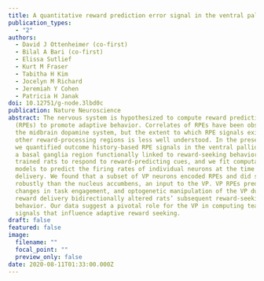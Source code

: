 ```yaml
---
title: A quantitative reward prediction error signal in the ventral pallidum
publication_types:
  - "2"
authors:
  - David J Ottenheimer (co-first)
  - Bilal A Bari (co-first)
  - Elissa Sutlief
  - Kurt M Fraser
  - Tabitha H Kim
  - Jocelyn M Richard
  - Jeremiah Y Cohen
  - Patricia H Janak
doi: 10.12751/g-node.3lbd0c
publication: Nature Neuroscience
abstract: The nervous system is hypothesized to compute reward prediction errors
  (RPEs) to promote adaptive behavior. Correlates of RPEs have been observed in
  the midbrain dopamine system, but the extent to which RPE signals exist in
  other reward-processing regions is less well understood. In the present study,
  we quantified outcome history-based RPE signals in the ventral pallidum (VP),
  a basal ganglia region functionally linked to reward-seeking behavior. We
  trained rats to respond to reward-predicting cues, and we fit computational
  models to predict the firing rates of individual neurons at the time of reward
  delivery. We found that a subset of VP neurons encoded RPEs and did so more
  robustly than the nucleus accumbens, an input to the VP. VP RPEs predicted
  changes in task engagement, and optogenetic manipulation of the VP during
  reward delivery bidirectionally altered rats’ subsequent reward-seeking
  behavior. Our data suggest a pivotal role for the VP in computing teaching
  signals that influence adaptive reward seeking.
draft: false
featured: false
image:
  filename: ""
  focal_point: ""
  preview_only: false
date: 2020-08-11T01:33:00.000Z
---
```

